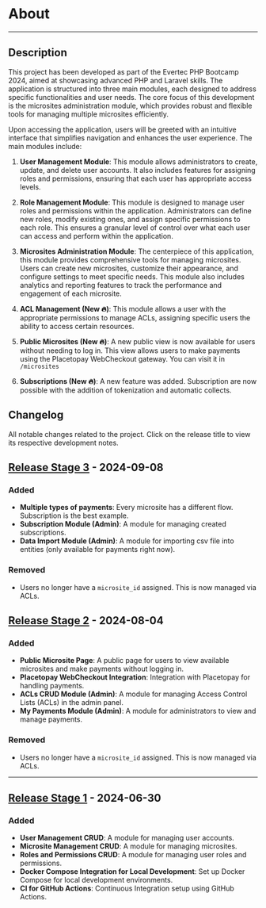 # About

---

## Description

This project has been developed as part of the Evertec PHP Bootcamp 2024, aimed at showcasing advanced PHP and Laravel skills. The application is structured into three main modules, each designed to address specific functionalities and user needs. The core focus of this development is the microsites administration module, which provides robust and flexible tools for managing multiple microsites efficiently.

Upon accessing the application, users will be greeted with an intuitive interface that simplifies navigation and enhances the user experience. The main modules include:

1. **User Management Module**: This module allows administrators to create, update, and delete user accounts. It also includes features for assigning roles and permissions, ensuring that each user has appropriate access levels.

2. **Role Management Module**: This module is designed to manage user roles and permissions within the application. Administrators can define new roles, modify existing ones, and assign specific permissions to each role. This ensures a granular level of control over what each user can access and perform within the application.

3. **Microsites Administration Module**: The centerpiece of this application, this module provides comprehensive tools for managing microsites. Users can create new microsites, customize their appearance, and configure settings to meet specific needs. This module also includes analytics and reporting features to track the performance and engagement of each microsite.

4. **ACL Management (New 🔥)**: This module allows a user with the appropriate permissions to manage ACLs, assigning specific users the ability to access certain resources.

5. **Public Microsites (New 🔥)**: A new public view is now available for users without needing to log in. This view allows users to make payments using the Placetopay WebCheckout gateway. You can visit it in `/microsites`

6. **Subscriptions (New 🔥)**: A new feature was added. Subscription are now possible with the addition of tokenization and automatic collects.

## Changelog

All notable changes related to the project. Click on the release title to view its respective development notes.

## [Release Stage 3](/pages/development?id=stage-3) - 2024-09-08
### Added
- **Multiple types of payments**: Every microsite has a different flow. Subscription is the best example.
- **Subscription Module (Admin)**: A module for managing created subscriptions.
- **Data Import Module (Admin)**: A module for importing csv file into entities (only available for payments right now).

### Removed
- Users no longer have a `microsite_id` assigned. This is now managed via ACLs.

## [Release Stage 2](/pages/development?id=stage-2) - 2024-08-04
### Added
- **Public Microsite Page**: A public page for users to view available microsites and make payments without logging in.
- **Placetopay WebCheckout Integration**: Integration with Placetopay for handling payments.
- **ACLs CRUD Module (Admin)**: A module for managing Access Control Lists (ACLs) in the admin panel.
- **My Payments Module (Admin)**: A module for administrators to view and manage payments.

### Removed
- Users no longer have a `microsite_id` assigned. This is now managed via ACLs.

---

## [Release Stage 1](/pages/development?id=stage-1) - 2024-06-30
### Added
- **User Management CRUD**: A module for managing user accounts.
- **Microsite Management CRUD**: A module for managing microsites.
- **Roles and Permissions CRUD**: A module for managing user roles and permissions.
- **Docker Compose Integration for Local Development**: Set up Docker Compose for local development environments.
- **CI for GitHub Actions**: Continuous Integration setup using GitHub Actions.


